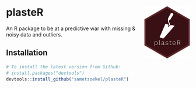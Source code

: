 # plasteR <img src="https://github.com/sametsoekel/plasteR/blob/master/logo.png?raw=true" align="right" height=145/> 

An R package to be at a predictive war with missing &amp; noisy data and outliers.    

## Installation

``` r
# To install the latest version from Github:
# install.packages("devtools")
devtools::install_github("sametsoekel/plasteR")
```